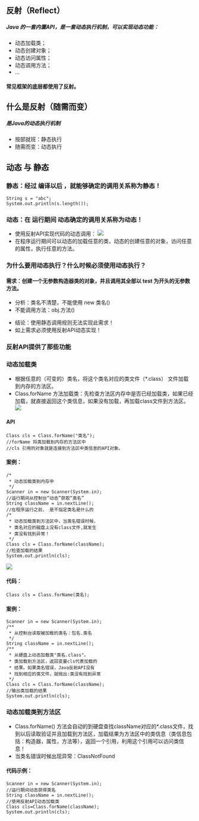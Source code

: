 ## 反射（Reflect）
##### Java 的一套内置API，是一套动态执行机制，可以实现动态功能：
- 动态加载类；
- 动态创建对象；
- 动态访问属性；
- 动态调用方法；
- ...
#### 常见框架的底层都使用了反射。
## 什么是反射（随需而变）
##### 是Java的动态执行机制
- 按部就班：静态执行
- 随需而变：动态执行
## 动态 与 静态
### 静态：经过 编译以后 ，就能够确定的调用关系称为静态！
```
String s = "abc";
System.out.println(s.length());
```
### 动态：在 运行期间 动态确定的调用关系称为动态！
- 使用反射API实现代码的动态调用：
![](https://github.com/lu666666/notebooks/blob/master/notes/10/2/7.png)
- 在程序运行期间可以动态的加载任意的类，动态的创建任意的对象，访问任意的属性，执行任意的方法。
### 为什么要用动态执行？什么时候必须使用动态执行？
#### 需求：创建一个无参数构造器类的对象，并且调用其全部以 test 为开头的无参数方法。
- 分析：类名不清楚，不能使用 new 类名()
- 不能调用方法：obj.方法()
>
- 结论：使用静态调用规则无法实现此需求！
- 如上需求必须使用反射API动态实现！
### 反射API提供了那些功能
### 动态加载类
- 根据任意的（可变的）类名，将这个类名对应的类文件（*.class） 文件加载到内存的方法区。
- Class.forName 方法加载类：先检查方法区内存中是否已经加载类，如果已经加载，就直接返回这个类信息，如果没有加载，再加载class文件到方法区。
![](https://github.com/lu666666/notebooks/blob/master/notes/10/2/1.png)
#### API
```
Class cls = Class.forName("类名");
//forName 将类加载到内存的方法区中
//cls 引用的对象就是连接到方法区中类信息的API对象。
```
#### 案例：
```
/*
 * 动态加载类到内存中
 */
Scanner in = new Scanner(System.in);
//运行期间从控制台“动态”获取“类名”
String className = in.nextLine();
//在程序运行之前， 是不指定类名是什么的
/*
 * 动态加载类到方法区中，当类名错误时候，
 * 类名对应的磁盘上没有class文件,就发生
 * 类没有找到异常！
 */
Class cls = Class.forName(className);
//检查加载的结果
System.out.println(cls); 
```
![](https://github.com/lu666666/notebooks/blob/master/notes/10/2/4.png)
#### 代码：
```
Class cls = Class.forName(类名);
```
#### 案例：
```
Scanner in = new Scanner(System.in);
/**
 * 从控制台读取被加载的类名：包名.类名
 */
String className = in.nextLine();
/**
 * 从硬盘上动态加载类"类名.class"。
 * 类加载到方法区，返回变量cls代表加载的
 * 结果。如果类名错误，Java反射API没有
 * 找到相应的类文件，就抛出:类没有找到异常
 */
Class cls = Class.forName(className);
//输出类加载的结果
System.out.println(cls);
```
### 动态加载类到方法区
- Class.forName() 方法会自动的到硬盘查找className对应的*.class文件，找到以后读取验证并且加载到方法区，加载结果为方法区中的类信息（类信息包括：构造器，属性，方法等），返回一个引用，利用这个引用可以访问类信息！
- 当类名错误时候出现异常：ClassNotFound
#### 代码示例：
```
Scanner in = new Scanner(System.in);
//运行期间动态获得类名
String className = in.nextLine();
//使用反射API动态加载类
Class cls=Class.forName(className);
System.out.println(cls);
```








